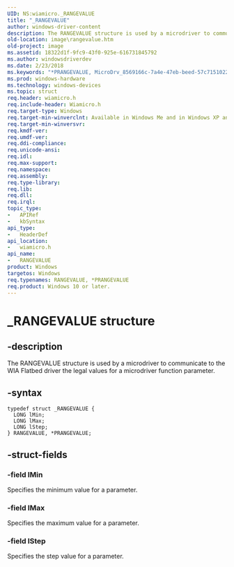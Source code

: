 ```yaml
---
UID: NS:wiamicro._RANGEVALUE
title: "_RANGEVALUE"
author: windows-driver-content
description: The RANGEVALUE structure is used by a microdriver to communicate to the WIA Flatbed driver the legal values for a microdriver function parameter.
old-location: image\rangevalue.htm
old-project: image
ms.assetid: 18322d1f-9fc9-43f0-925e-616731845792
ms.author: windowsdriverdev
ms.date: 2/23/2018
ms.keywords: "*PRANGEVALUE, MicroDrv_8569166c-7a4e-47eb-beed-57c715102258.xml, PRANGEVALUE, PRANGEVALUE structure pointer [Imaging Devices], RANGEVALUE, RANGEVALUE structure [Imaging Devices], _RANGEVALUE, image.rangevalue, wiamicro/PRANGEVALUE, wiamicro/RANGEVALUE"
ms.prod: windows-hardware
ms.technology: windows-devices
ms.topic: struct
req.header: wiamicro.h
req.include-header: Wiamicro.h
req.target-type: Windows
req.target-min-winverclnt: Available in Windows Me and in Windows XP and later versions of the Windows operating systems.
req.target-min-winversvr: 
req.kmdf-ver: 
req.umdf-ver: 
req.ddi-compliance: 
req.unicode-ansi: 
req.idl: 
req.max-support: 
req.namespace: 
req.assembly: 
req.type-library: 
req.lib: 
req.dll: 
req.irql: 
topic_type:
-	APIRef
-	kbSyntax
api_type:
-	HeaderDef
api_location:
-	wiamicro.h
api_name:
-	RANGEVALUE
product: Windows
targetos: Windows
req.typenames: RANGEVALUE, *PRANGEVALUE
req.product: Windows 10 or later.
---
```


# _RANGEVALUE structure


## -description


The RANGEVALUE structure is used by a microdriver to communicate to the WIA Flatbed driver the legal values for a microdriver function parameter.


## -syntax


````
typedef struct _RANGEVALUE {
  LONG lMin;
  LONG lMax;
  LONG lStep;
} RANGEVALUE, *PRANGEVALUE;
````


## -struct-fields




### -field lMin

Specifies the minimum value for a parameter.


### -field lMax

Specifies the maximum value for a parameter.


### -field lStep

Specifies the step value for a parameter.

